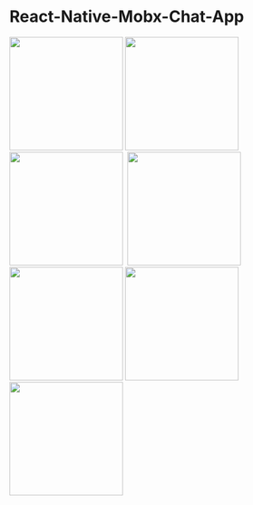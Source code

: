 # React-Native-Mobx-Chat-App

<img src="https://user-images.githubusercontent.com/74016134/228820258-b1e17f15-0b2d-48f7-bd61-211715c5e85b.jpg" data-canonical-src="https://user-images.githubusercontent.com/74016134/228820258-b1e17f15-0b2d-48f7-bd61-211715c5e85b.jpg" width="200" />&nbsp;<img src="https://user-images.githubusercontent.com/74016134/228820272-c955373d-547e-4346-b86b-9609b6d00030.jpg" data-canonical-src="https://user-images.githubusercontent.com/74016134/228820272-c955373d-547e-4346-b86b-9609b6d00030.jpg" width="200" />&nbsp;<img src="https://user-images.githubusercontent.com/74016134/228823299-e3277c48-e9d1-49d9-9aa1-57881a588ff7.jpg" data-canonical-src="https://user-images.githubusercontent.com/74016134/228823299-e3277c48-e9d1-49d9-9aa1-57881a588ff7.jpg" width="200" />&nbsp;  <img src="https://user-images.githubusercontent.com/74016134/228823663-4f4c2070-5d9f-471a-a9d9-f52124219ea7.jpg" data-canonical-src="https://user-images.githubusercontent.com/74016134/228823663-4f4c2070-5d9f-471a-a9d9-f52124219ea7.jpg" width="200" />&nbsp;<img src="https://user-images.githubusercontent.com/74016134/228823681-f900a110-41f1-4ee5-ab7d-184a5f8413d8.jpg" data-canonical-src="https://user-images.githubusercontent.com/74016134/228823681-f900a110-41f1-4ee5-ab7d-184a5f8413d8.jpg" width="200" />&nbsp;<img src="https://user-images.githubusercontent.com/74016134/228823688-ed1a4384-84fb-47b8-a721-3d891a1dc6b1.jpg" data-canonical-src="https://user-images.githubusercontent.com/74016134/228823688-ed1a4384-84fb-47b8-a721-3d891a1dc6b1.jpg" width="200" />&nbsp;<img src="https://user-images.githubusercontent.com/74016134/228823694-2691b5bb-3436-44d6-8500-6d8bb282d043.jpg" data-canonical-src="https://user-images.githubusercontent.com/74016134/228823694-2691b5bb-3436-44d6-8500-6d8bb282d043.jpg" width="200" />
